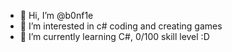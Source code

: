 - 👋 Hi, I’m @b0nf1e
- 👀 I’m interested in c# coding and creating games
- 🌱 I’m currently learning C#, 0/100 skill level :D

<!---
b0nf1e/b0nf1e is a ✨ special ✨ repository because its `README.md` (this file) appears on your GitHub profile.
You can click the Preview link to take a look at your changes.
--->
